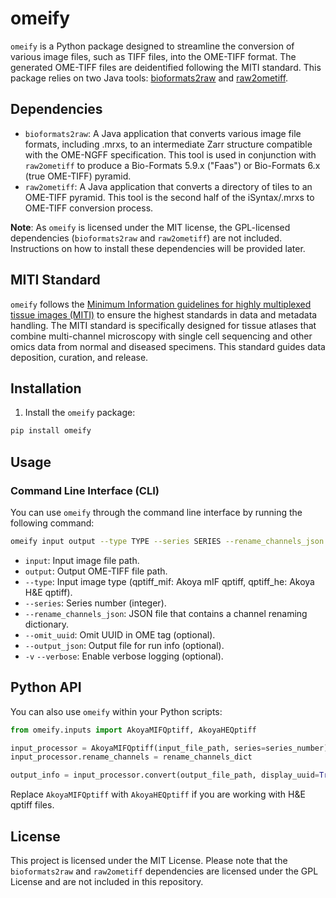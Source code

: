 # omeify

`omeify` is a Python package designed to streamline the conversion of various image files, such as TIFF files, into the OME-TIFF format. The generated OME-TIFF files are deidentified following the MITI standard. This package relies on two Java tools: [bioformats2raw](https://github.com/glencoesoftware/bioformats2raw) and [raw2ometiff](https://github.com/glencoesoftware/raw2ometiff).

## Dependencies

- `bioformats2raw`: A Java application that converts various image file formats, including .mrxs, to an intermediate Zarr structure compatible with the OME-NGFF specification. This tool is used in conjunction with `raw2ometiff` to produce a Bio-Formats 5.9.x ("Faas") or Bio-Formats 6.x (true OME-TIFF) pyramid.
- `raw2ometiff`: A Java application that converts a directory of tiles to an OME-TIFF pyramid. This tool is the second half of the iSyntax/.mrxs to OME-TIFF conversion process.

**Note**: As `omeify` is licensed under the MIT license, the GPL-licensed dependencies (`bioformats2raw` and `raw2ometiff`) are not included. Instructions on how to install these dependencies will be provided later.

## MITI Standard

`omeify` follows the [Minimum Information guidelines for highly multiplexed tissue images (MITI)](https://www.ncbi.nlm.nih.gov/pmc/articles/PMC9009186/) to ensure the highest standards in data and metadata handling. The MITI standard is specifically designed for tissue atlases that combine multi-channel microscopy with single cell sequencing and other omics data from normal and diseased specimens. This standard guides data deposition, curation, and release.

## Installation

1. Install the `omeify` package:

```bash
pip install omeify
```

## Usage

### Command Line Interface (CLI)

You can use `omeify` through the command line interface by running the following command:

```bash
omeify input output --type TYPE --series SERIES --rename_channels_json RENAME_CHANNELS_JSON --omit_uuid --output_json OUTPUT_JSON -v
```

* `input`: Input image file path.
* `output`: Output OME-TIFF file path.
* `--type`: Input image type (qptiff_mif: Akoya mIF qptiff, qptiff_he: Akoya H&E qptiff).
* `--series`: Series number (integer).
* `--rename_channels_json`: JSON file that contains a channel renaming dictionary.
* `--omit_uuid`: Omit UUID in OME tag (optional).
* `--output_json`: Output file for run info (optional).
* `-v` `--verbose`: Enable verbose logging (optional).

## Python API

You can also use `omeify` within your Python scripts:

```py
from omeify.inputs import AkoyaMIFQptiff, AkoyaHEQptiff

input_processor = AkoyaMIFQptiff(input_file_path, series=series_number)
input_processor.rename_channels = rename_channels_dict

output_info = input_processor.convert(output_file_path, display_uuid=True)
```

Replace `AkoyaMIFQptiff` with `AkoyaHEQptiff` if you are working with H&E qptiff files.

## License

This project is licensed under the MIT License. Please note that the `bioformats2raw` and `raw2ometiff` dependencies are licensed under the GPL License and are not included in this repository.

